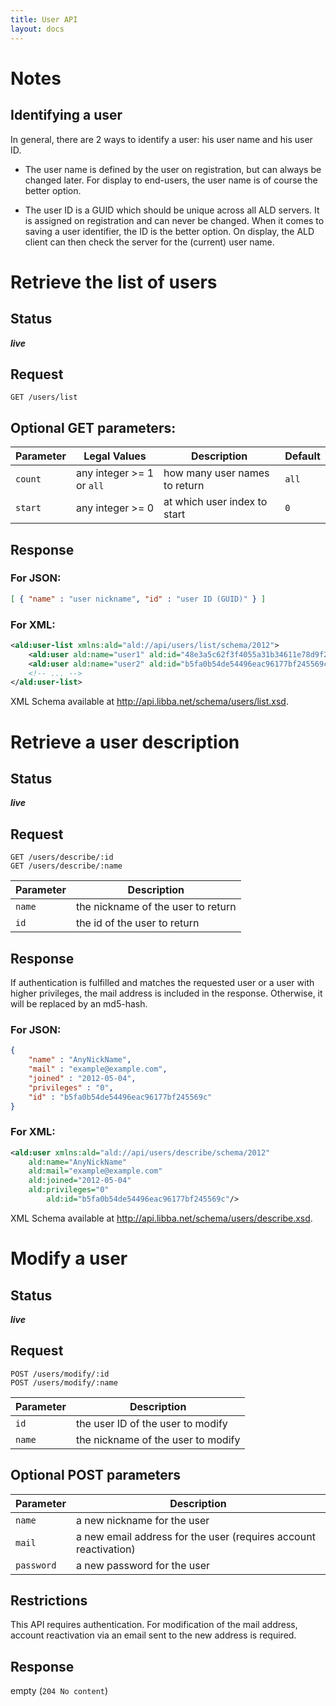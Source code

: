 ```yaml
---
title: User API
layout: docs
---
```


# Notes
## Identifying a user
In general, there are 2 ways to identify a user: his user name and his user ID.

* The user name is defined by the user on registration, but can always be changed later. For display to end-users, the user name is of course the better option.

* The user ID is a GUID which should be unique across all ALD servers. It is assigned on registration and can never be changed. When it comes to saving a user identifier, the ID is the better option. On display, the ALD client can then check the server for the (current) user name.

# Retrieve the list of users
## Status
***live***

## Request
```
GET /users/list
```

## Optional GET parameters:

Parameter   | Legal Values                | Description                   | Default
------------|-----------------------------|-------------------------------|---------
`count`     | any integer >= 1 or `all`   | how many user names to return | `all`
`start`     | any integer >= 0            | at which user index to start  | `0`

## Response
### For JSON:
```json
[ { "name" : "user nickname", "id" : "user ID (GUID)" } ]
```

### For XML:
```xml
<ald:user-list xmlns:ald="ald://api/users/list/schema/2012">
    <ald:user ald:name="user1" ald:id="48e3a5c62f3f4055a31b34611e78d9f2"/>
    <ald:user ald:name="user2" ald:id="b5fa0b54de54496eac96177bf245569c"/>
    <!-- ... -->
</ald:user-list>
```
XML Schema available at http://api.libba.net/schema/users/list.xsd.

# Retrieve a user description
## Status
***live***

## Request
```
GET /users/describe/:id
GET /users/describe/:name
```

Parameter | Description
----------|------------------------------------
`name`    | the nickname of the user to return
`id`      | the id of the user to return

## Response

If authentication is fulfilled and matches the requested user or a user with higher privileges, the mail address is included in the response. Otherwise, it will be replaced by an md5-hash.

### For JSON:
```json
{
    "name" : "AnyNickName",
    "mail" : "example@example.com",
    "joined" : "2012-05-04",
    "privileges" : "0",
    "id" : "b5fa0b54de54496eac96177bf245569c"
}
```

### For XML:
```xml
<ald:user xmlns:ald="ald://api/users/describe/schema/2012"
	ald:name="AnyNickName"
	ald:mail="example@example.com"
	ald:joined="2012-05-04"
	ald:privileges="0"
        ald:id="b5fa0b54de54496eac96177bf245569c"/>
```
XML Schema available at http://api.libba.net/schema/users/describe.xsd.


# Modify a user
## Status
***live***

## Request
```
POST /users/modify/:id
POST /users/modify/:name
```

Parameter | Description
----------|-------------------------------
`id`      | the user ID of the user to modify
`name`    | the nickname of the user to modify

## Optional POST parameters
Parameter | Description
----------|----------------------
`name`    | a new nickname for the user
`mail`    | a new email address for the user (requires account reactivation)
`password`| a new password for the user

## Restrictions
This API requires authentication. For modification of the mail address, account reactivation via an email sent to the new address is required.

## Response
empty (`204 No content`)